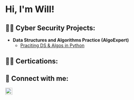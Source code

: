 <h1>Hi, I'm Will! <br/>

<h2>👨‍💻 Cyber Security Projects:</h2>

- <b>Data Structures and Algorithms Practice (AlgoExpert)</b>
  - [Praciting DS & Algos in Python](https://github.com/joshmadakor1/Algorithms-Practice)

<h2>👨‍💻 Certications:</h2>
  

<h2> 🤳 Connect with me:</h2>


[<img align="left" alt="WillRodgers | LinkedIn" width="22px" src="https://cdn.jsdelivr.net/npm/simple-icons@v3/icons/linkedin.svg" />][linkedin]


[linkedin]: https://www.linkedin.com/in/william-rodgers-842081327/


